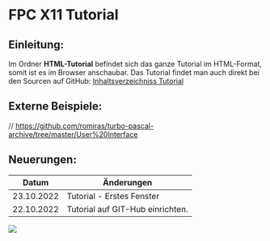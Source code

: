 # FPC X11 Tutorial
## Einleitung:

Im Ordner **HTML-Tutorial** befindet sich das ganze Tutorial im HTML-Format, somit ist es im Browser anschaubar.
Das Tutorial findet man auch direkt bei den Sourcen auf GitHub: [Inhaltsverzeichniss Tutorial](wiki.md)

## Externe Beispiele:

// https://github.com/romiras/turbo-pascal-archive/tree/master/User%20Interface



## Neuerungen:

| Datum | Änderungen 
| :---: | ---
| 23.10.2022 | Tutorial - Erstes Fenster
| 22.10.2022 | Tutorial auf GIT-Hub einrichten.

<img src="image.png">



